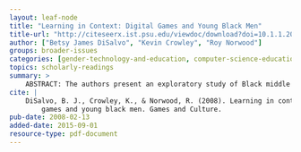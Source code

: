 ```yaml
---
layout: leaf-node
title: "Learning in Context: Digital Games and Young Black Men"
title-url: "http://citeseerx.ist.psu.edu/viewdoc/download?doi=10.1.1.206.624&rep=rep1&type=pdf"
author: ["Betsy James DiSalvo", "Kevin Crowley", "Roy Norwood"]
groups: broader-issues
categories: [gender-technology-and-education, computer-science-education]
topics: scholarly-readings
summary: >
    ABSTRACT: The authors present an exploratory study of Black middle school boys who play digital games. The study was conducted through observations and interviews with Black American middle school boys about digital games as an informal learning experience. The first goal of the study is to understand the cultural context that Black students from economically disadvantaged inner-city neighborhoods bring to playing digital games. The second goal of the study is to examine how this cultural context affects the learning opportunities with games. Third, the authors examine how differences in game play are potential factors in the discrepancy between White male gamers and Black male gamers in science, technology, engineering, and mathematics. Finally, the authors address several opportunities within the field of informal learning to augment game play by bridging the learning that takes place within game play to the real world.
cite: |
    DiSalvo, B. J., Crowley, K., & Norwood, R. (2008). Learning in context: Digital
        games and young black men. Games and Culture.
pub-date: 2008-02-13
added-date: 2015-09-01
resource-type: pdf-document
---
```

